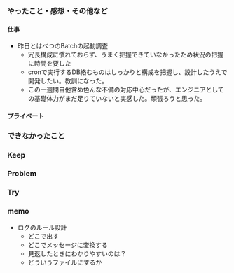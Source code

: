 ### やったこと・感想・その他など

#### 仕事

- 昨日とはべつのBatchの起動調査
  - 冗長構成に慣れておらず、うまく把握できていなかったため状況の把握に時間を要した 
  - cronで実行するDB絡むものはしっかりと構成を把握し、設計したうえで開発したい。教訓になった。
  - この一週間自他含め色んな不備の対応中心だったが、エンジニアとしての基礎体力がまだ足りていないと実感した。頑張ろうと思った。
  

#### プライベート


### できなかったこと


### Keep


### Problem 


### Try

### memo

- ログのルール設計
  - どこで出す
  - どこでメッセージに変換する
  - 見返したときにわかりやすいのは？
  - どういうファイルにするか

